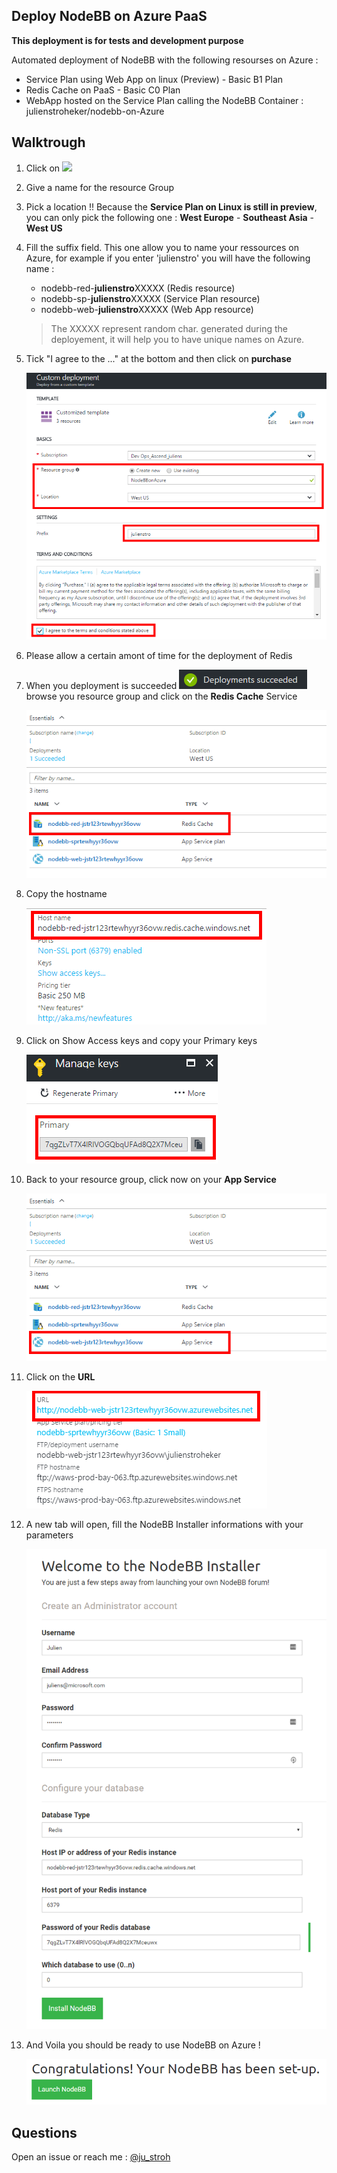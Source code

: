 ## Deploy NodeBB on Azure PaaS

**This deployment is for tests and development purpose** 

Automated deployment of NodeBB with the following resourses on Azure :
* Service Plan using Web App on linux (Preview) - Basic B1 Plan
* Redis Cache on PaaS - Basic C0 Plan
* WebApp hosted on the Service Plan calling the NodeBB Container : julienstroheker/nodebb-on-Azure

## Walktrough

1. Click on <a href="https://portal.azure.com/#create/Microsoft.Template/uri/https%3A%2F%2Fraw.githubusercontent.com%2Fjulienstroheker%2Fnodebb-on-azure%2Fmaster%2Fdeploy.json" target="_blank"><img src="http://azuredeploy.net/deploybutton.png"/></a>
2. Give a name for the resource Group
3. Pick a location !! Because the **Service Plan on Linux is still in preview**, you can only pick the following one : **West Europe** - **Southeast Asia** - **West US** 
4. Fill the suffix field. This one allow you to name your ressources on Azure, for example if you enter 'julienstro' you will have the following name : 
    * nodebb-red-**julienstro**XXXXX (Redis resource)
    * nodebb-sp-**julienstro**XXXXX (Service Plan resource)
    * nodebb-web-**julienstro**XXXXX (Web App resource)
    > The XXXXX represent random char. generated during the deployement, it will help you to have unique names on Azure.
5. Tick "I agree to the ..." at the bottom and then click on **purchase**

    ![](./media/CreateDeploy.png)

6. Please allow a certain amont of time for the deployment of Redis
7. When you deployment is succeeded ![](./media/DeploySucces.png) browse you resource group and click on the **Redis Cache** Service

    ![](./media/PickRedis.png)

8. Copy the hostname 

    ![](./media/Hostname.png)

9. Click on Show Access keys and copy your Primary keys

    ![](./media/PrimaryKey.png)

10. Back to your resource group, click now on your **App Service**

    ![](./media/PickWebApp.png)

11. Click on the **URL**

    ![](./media/BrowseWeb.png)

12. A new tab will open, fill the NodeBB Installer informations with your parameters

    ![](./media/NodeBBInstaller.png)

13. And Voila you should be ready to use NodeBB on Azure !

    ![](./media/Congrats.png)

## Questions 

Open an issue or reach me : [@ju_stroh](https://twitter.com/ju_stroh)
